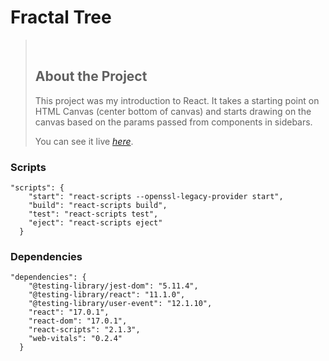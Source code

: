 # Fractal Tree

> <br>
>
> ## About the Project
>
> This project was my introduction to React. It takes a starting point on HTML Canvas (center bottom of canvas) and starts drawing on the canvas based on the params passed from components in sidebars.
>
> You can see it live [_*here*_](#).
> <br>

### Scripts

```
"scripts": {
    "start": "react-scripts --openssl-legacy-provider start",
    "build": "react-scripts build",
    "test": "react-scripts test",
    "eject": "react-scripts eject"
  }
```

### Dependencies

```
"dependencies": {
    "@testing-library/jest-dom": "5.11.4",
    "@testing-library/react": "11.1.0",
    "@testing-library/user-event": "12.1.10",
    "react": "17.0.1",
    "react-dom": "17.0.1",
    "react-scripts": "2.1.3",
    "web-vitals": "0.2.4"
  }
```
